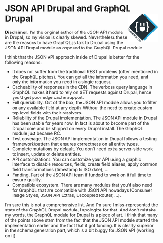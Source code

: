 <!--
  This file was generated by emdaer

  Its template can be found at .emdaer/docs/jsonapi.emdaer.md
-->

<!--
  emdaerHash:f27a3f8f52761f3b502d5c00c653b9b6
-->

<h1 id="json-api-drupal-and-graphql-drupal-img-align-right-src-logo-svg-alt-contenta-logo-title-contenta-logo-width-100-">JSON API Drupal and GraphQL Drupal <img align="right" src="./logo.svg" alt="Contenta logo" title="Contenta logo" width="100"></h1>
<p><strong>Disclaimer:</strong> I’m the original author of the JSON API module in Drupal, so my vision is clearly skewed. Nevertheless
these are the reasons to have GraphQL.js talk to Drupal using the JSON API Drupal module as opposed to the GraphQL
Drupal module.</p>
<p>I think that the JSON API approach inside of Drupal is better for the following reasons:</p>
<ul>
<li>It does not suffer from the traditional REST problems (often mentioned in the GraphQL pitches). You can get all the
information you need, and only the information you need in a single request.</li>
<li>Cacheability of responses in the CDN. The verbose query language in GraphQL makes it hard to rely on GET requests
against Drupal, hence you’d get poor edge cache support.</li>
<li>Full queriability. Out of the box, the JSON API module allows you to filter on any available field at any depth.
Without the need to create custom top level fields with their resolvers.</li>
<li>Reliability of the Drupal implementation. The JSON API module in Drupal has been stable for years now. In fact is
about to become part of the Drupal core and be shipped on every Drupal install. The GraphQL module just became RC.</li>
<li>Test coverage. The JSON API implementation in Drupal follows a testing framework/pattern that ensures correctness
on all entity types.</li>
<li>Complete mutations by default. You don’t need extra server-side work to insert, update or delete entities.</li>
<li>API customizations. You can customize your API using a graphic interface to disable resources, fields, create field
aliases, apply common field transformations (timestamp to ISO date), …</li>
<li>Funding. Part of the JSON API team if funded to work on it full time to ensure quality.</li>
<li>Compatible ecosystem. There are many modules that you’d also need for GraphQL that are compatible with JSON API
nowadays (Consumer Image Styles, JSON API Extras, Decoupled Router, …).</li>
</ul>
<p>I’m sure this is not a comprehensive list. And I’m sure I miss-represented the state of the GraphQL Drupal module, I
apologize for that. And don’t mistake my words, the GraphQL module for Drupal is a piece of art. I think that many of
the points above stem from the fact that the JSON API module started the implementation earlier and the fact that it got
funding. It is clearly superior in the schema generation part, which is a bit buggy for JSON API (working on it).</p>
